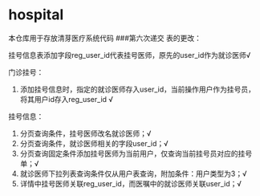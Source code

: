 # hospital
本仓库用于存放清芽医疗系统代码
###第六次递交
表的更改：

挂号信息表添加字段reg_user_id代表挂号医师，原先的user_id作为就诊医师√

门诊挂号：

1. 添加挂号信息时，指定的就诊医师存入user_id，当前操作用户作为挂号员，将其用户id存入reg_user_id √

挂号信息：

1. 分页查询条件，挂号医师改名就诊医师；√
2. 分页查询条件，就诊医师相关的字段user_id；√
3. 分页查询固定条件添加挂号医师为当前用户，仅查询当前挂号员对应的挂号单；√
4. 就诊医师下拉列表查询条件仅从用户表查询，附加条件：用户类型为3；√
5. 详情中挂号医师关联reg_user_id，而医嘱中的就诊医师关联user_id；√